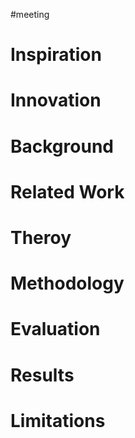 #meeting 

# Inspiration



# Innovation



# Background



# Related Work



# Theroy



# Methodology



# Evaluation



# Results



# Limitations